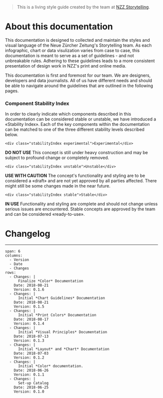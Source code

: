 
> This is a living style guide created by the team at [NZZ Storytelling](https://www.nzz.ch/storytelling/).

# About this documentation

This documentation is designed to collected and maintain the styles and visual language of the Neue Zürcher Zeitung's Storytelling team. As each infographic, chart or data visulization varies from case to case, this documentation is meant to serve as a set of guidelines - and not unbreakable rules. Adhering to these guidelines leads to a more consistent presentation of design work in NZZ's print and online media.

This documentation is first and foremost for our team. We are designers, developers and data journalists. All of us have different needs and should be able to navigate around the guidelines that are outlined in the following pages.

### Component Stability Index

 In order to clearly indicate which components described in this documentation can be considered stable or unstable, we have introduced a «Stability Index». Each of the key components within the documentation can be matched to one of the three different stability levels described below.

```html|span-1,no-source,plain
<div class="stabilityIndex experimental">Experimental</div>
```
**DO NOT USE** This concept is still under heavy construction and may be subject to profound change or completely removed.

```html|span-1,no-source,plain
<div class="stabilityIndex unstable">Unstable</div>
```
**USE WITH CAUTION** The concept's functionality and styling are to be considered a «draft» and are not yet approved by all parties affected. There might still be some changes made in the near future.

```html|span-1,no-source,plain
<div class="stabilityIndex stable">Stable</div>
```
**IN USE** Functionality and styling are complete and should not change unless serious issues are encountered. Stable concepts are approved by the team and can be  considered «ready-to-use».



# Changelog

---

```table
span: 6
columns:
  - Version
  - Date
  - Changes
rows:
  - Changes: |
      Finalize *Color* Documentation
    Date: 2018-08-21
    Version: 0.1.6
  - Changes: |
      Initial *Chart Guidelines* Documentation
    Date: 2018-08-21
    Version: 0.1.5
  - Changes: |
      Initial *Print Colors* Documentation
    Date: 2018-08-17
    Version: 0.1.4
  - Changes: |
      Initial *Visual Principles* Documentation
    Date: 2018-07-13
    Version: 0.1.3  
  - Changes: |
      Initial *Layout* and *Chart* Documentation
    Date: 2018-07-03
    Version: 0.1.2  
  - Changes: |
      Initial *Color* documentation.
    Date: 2018-06-26
    Version: 0.1.1
  - Changes: |
      Set-up Catalog
    Date: 2018-06-25
    Version: 0.1.0
```
